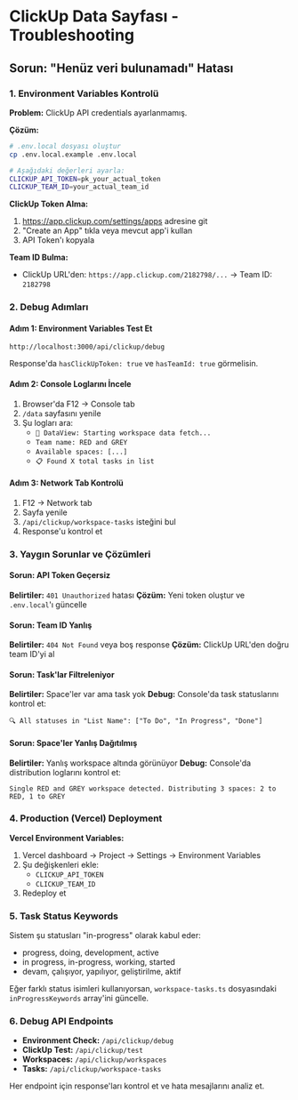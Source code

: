 # ClickUp Data Sayfası - Troubleshooting

## Sorun: "Henüz veri bulunamadı" Hatası

### 1. Environment Variables Kontrolü

**Problem:** ClickUp API credentials ayarlanmamış.

**Çözüm:**
```bash
# .env.local dosyası oluştur
cp .env.local.example .env.local

# Aşağıdaki değerleri ayarla:
CLICKUP_API_TOKEN=pk_your_actual_token
CLICKUP_TEAM_ID=your_actual_team_id
```

**ClickUp Token Alma:**
1. https://app.clickup.com/settings/apps adresine git
2. "Create an App" tıkla veya mevcut app'i kullan
3. API Token'ı kopyala

**Team ID Bulma:**
- ClickUp URL'den: `https://app.clickup.com/2182798/...` → Team ID: `2182798`

### 2. Debug Adımları

#### Adım 1: Environment Variables Test Et
```
http://localhost:3000/api/clickup/debug
```
Response'da `hasClickUpToken: true` ve `hasTeamId: true` görmelisin.

#### Adım 2: Console Loglarını İncele
1. Browser'da F12 → Console tab
2. `/data` sayfasını yenile
3. Şu logları ara:
   - `🚀 DataView: Starting workspace data fetch...`
   - `Team name: RED and GREY`
   - `Available spaces: [...]`
   - `📋 Found X total tasks in list`

#### Adım 3: Network Tab Kontrolü
1. F12 → Network tab
2. Sayfa yenile
3. `/api/clickup/workspace-tasks` isteğini bul
4. Response'u kontrol et

### 3. Yaygın Sorunlar ve Çözümleri

#### Sorun: API Token Geçersiz
**Belirtiler:** `401 Unauthorized` hatası
**Çözüm:** Yeni token oluştur ve `.env.local`'ı güncelle

#### Sorun: Team ID Yanlış  
**Belirtiler:** `404 Not Found` veya boş response
**Çözüm:** ClickUp URL'den doğru team ID'yi al

#### Sorun: Task'lar Filtreleniyor
**Belirtiler:** Space'ler var ama task yok
**Debug:** Console'da task statuslarını kontrol et:
```
🔍 All statuses in "List Name": ["To Do", "In Progress", "Done"]
```

#### Sorun: Space'ler Yanlış Dağıtılmış
**Belirtiler:** Yanlış workspace altında görünüyor
**Debug:** Console'da distribution loglarını kontrol et:
```
Single RED and GREY workspace detected. Distributing 3 spaces: 2 to RED, 1 to GREY
```

### 4. Production (Vercel) Deployment

**Vercel Environment Variables:**
1. Vercel dashboard → Project → Settings → Environment Variables
2. Şu değişkenleri ekle:
   - `CLICKUP_API_TOKEN`
   - `CLICKUP_TEAM_ID` 
3. Redeploy et

### 5. Task Status Keywords

Sistem şu statusları "in-progress" olarak kabul eder:
- progress, doing, development, active
- in progress, in-progress, working, started
- devam, çalışıyor, yapılıyor, geliştirilme, aktif

Eğer farklı status isimleri kullanıyorsan, `workspace-tasks.ts` dosyasındaki `inProgressKeywords` array'ini güncelle.

### 6. Debug API Endpoints

- **Environment Check:** `/api/clickup/debug`
- **ClickUp Test:** `/api/clickup/test`
- **Workspaces:** `/api/clickup/workspaces`  
- **Tasks:** `/api/clickup/workspace-tasks`

Her endpoint için response'ları kontrol et ve hata mesajlarını analiz et.